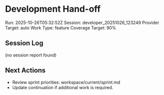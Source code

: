 # Development Hand-off
Run: 2025-10-26T05:32:52Z
Session: developer_20251026_123249
Provider Target: auto
Work Type: feature
Coverage Target: 90%

## Session Log
(no session report found)

## Next Actions
- Review sprint priorities: workspace/current/sprint.md
- Update continuation if additional work is required.
